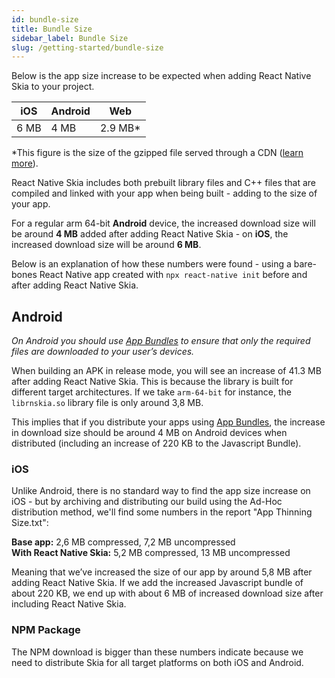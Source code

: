 ```yaml
---
id: bundle-size
title: Bundle Size
sidebar_label: Bundle Size
slug: /getting-started/bundle-size
---
```


Below is the app size increase to be expected when adding React Native Skia to your project.

| iOS  | Android | Web      |
| ---- | ------- | -------- |
| 6 MB | 4 MB    | 2.9 MB\* |

\*This figure is the size of the gzipped file served through a CDN ([learn more](web)).

React Native Skia includes both prebuilt library files and C++ files that are compiled and linked with your app when being built - adding to the size of your app.

For a regular arm 64-bit **Android** device, the increased download size will be around **4 MB** added after adding React Native Skia - on **iOS**, the increased download size will be around **6 MB**.

Below is an explanation of how these numbers were found - using a bare-bones React Native app created with `npx react-native init` before and after adding React Native Skia.

## Android

_On *Android* you should use [App Bundles](https://developer.android.com/guide/app-bundle) to ensure that only the required files are downloaded to your user’s devices._

When building an APK in release mode, you will see an increase of 41.3 MB after adding React Native Skia.
This is because the library is built for different target architectures.
If we take `arm-64-bit` for instance, the `librnskia.so` library file is only around 3,8 MB.

This implies that if you distribute your apps using [App Bundles](https://developer.android.com/guide/app-bundle), the increase in download size should be around 4 MB on Android devices when distributed (including an increase of 220 KB to the Javascript Bundle).

### iOS

Unlike Android, there is no standard way to find the app size increase on iOS - but by archiving and distributing our build using the Ad-Hoc distribution method, we'll find some numbers in the report "App Thinning Size.txt":

**Base app:** 2,6 MB compressed, 7,2 MB uncompressed<br />
**With React Native Skia:** 5,2 MB compressed, 13 MB uncompressed

Meaning that we’ve increased the size of our app by around 5,8 MB after adding React Native Skia. If we add the increased Javascript bundle of about 220 KB, we end up with about 6 MB of increased download size after including React Native Skia.

### NPM Package

The NPM download is bigger than these numbers indicate because we need to distribute Skia for all target platforms on both iOS and Android.
